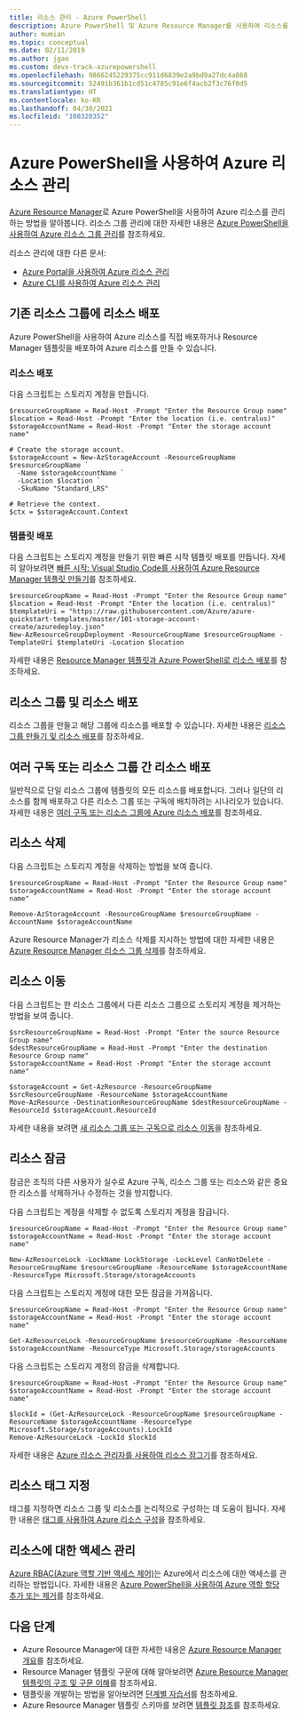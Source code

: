 ```yaml
---
title: 리소스 관리 - Azure PowerShell
description: Azure PowerShell 및 Azure Resource Manager를 사용하여 리소스를 관리합니다. 리소스를 배포하고 삭제하는 방법을 보여 줍니다.
author: mumian
ms.topic: conceptual
ms.date: 02/11/2019
ms.author: jgao
ms.custom: devx-track-azurepowershell
ms.openlocfilehash: 9866245229375cc911d6839e2a9bd9a27dc4a868
ms.sourcegitcommit: 52491b361b1cd51c4785c91e6f4acb2f3c76f0d5
ms.translationtype: HT
ms.contentlocale: ko-KR
ms.lasthandoff: 04/30/2021
ms.locfileid: "108320352"
---
```

# <a name="manage-azure-resources-by-using-azure-powershell"></a>Azure PowerShell을 사용하여 Azure 리소스 관리

[Azure Resource Manager](overview.md)로 Azure PowerShell을 사용하여 Azure 리소스를 관리하는 방법을 알아봅니다. 리소스 그룹 관리에 대한 자세한 내용은 [Azure PowerShell을 사용하여 Azure 리소스 그룹 관리](manage-resource-groups-powershell.md)를 참조하세요.

리소스 관리에 대한 다른 문서:

- [Azure Portal을 사용하여 Azure 리소스 관리](manage-resources-portal.md)
- [Azure CLI를 사용하여 Azure 리소스 관리](manage-resources-cli.md)

## <a name="deploy-resources-to-an-existing-resource-group"></a>기존 리소스 그룹에 리소스 배포

Azure PowerShell을 사용하여 Azure 리소스를 직접 배포하거나 Resource Manager 템플릿을 배포하여 Azure 리소스를 만들 수 있습니다.

### <a name="deploy-a-resource"></a>리소스 배포

다음 스크립트는 스토리지 계정을 만듭니다.

```azurepowershell-interactive
$resourceGroupName = Read-Host -Prompt "Enter the Resource Group name"
$location = Read-Host -Prompt "Enter the location (i.e. centralus)"
$storageAccountName = Read-Host -Prompt "Enter the storage account name"

# Create the storage account.
$storageAccount = New-AzStorageAccount -ResourceGroupName $resourceGroupName `
  -Name $storageAccountName `
  -Location $location `
  -SkuName "Standard_LRS"

# Retrieve the context.
$ctx = $storageAccount.Context
```

### <a name="deploy-a-template"></a>템플릿 배포

다음 스크립트는 스토리지 계정을 만들기 위한 빠른 시작 템플릿 배포를 만듭니다. 자세히 알아보려면 [빠른 시작: Visual Studio Code를 사용하여 Azure Resource Manager 템플릿 만들기](../templates/quickstart-create-templates-use-visual-studio-code.md?tabs=PowerShell)를 참조하세요.

```azurepowershell-interactive
$resourceGroupName = Read-Host -Prompt "Enter the Resource Group name"
$location = Read-Host -Prompt "Enter the location (i.e. centralus)"
$templateUri = "https://raw.githubusercontent.com/Azure/azure-quickstart-templates/master/101-storage-account-create/azuredeploy.json"
New-AzResourceGroupDeployment -ResourceGroupName $resourceGroupName -TemplateUri $templateUri -Location $location
```

자세한 내용은 [Resource Manager 템플릿과 Azure PowerShell로 리소스 배포](../templates/deploy-powershell.md)를 참조하세요.

## <a name="deploy-a-resource-group-and-resources"></a>리소스 그룹 및 리소스 배포

리소스 그룹을 만들고 해당 그룹에 리소스를 배포할 수 있습니다. 자세한 내용은 [리소스 그룹 만들기 및 리소스 배포](../templates/deploy-to-subscription.md#resource-groups)를 참조하세요.

## <a name="deploy-resources-to-multiple-subscriptions-or-resource-groups"></a>여러 구독 또는 리소스 그룹 간 리소스 배포

일반적으로 단일 리소스 그룹에 템플릿의 모든 리소스를 배포합니다. 그러나 일단의 리소스를 함께 배포하고 다른 리소스 그룹 또는 구독에 배치하려는 시나리오가 있습니다. 자세한 내용은 [여러 구독 또는 리소스 그룹에 Azure 리소스 배포](../templates/deploy-to-resource-group.md)를 참조하세요.

## <a name="delete-resources"></a>리소스 삭제

다음 스크립트는 스토리지 계정을 삭제하는 방법을 보여 줍니다.

```azurepowershell-interactive
$resourceGroupName = Read-Host -Prompt "Enter the Resource Group name"
$storageAccountName = Read-Host -Prompt "Enter the storage account name"

Remove-AzStorageAccount -ResourceGroupName $resourceGroupName -AccountName $storageAccountName
```

Azure Resource Manager가 리소스 삭제를 지시하는 방법에 대한 자세한 내용은 [Azure Resource Manager 리소스 그룹 삭제](delete-resource-group.md)를 참조하세요.

## <a name="move-resources"></a>리소스 이동

다음 스크립트는 한 리소스 그룹에서 다른 리소스 그룹으로 스토리지 계정을 제거하는 방법을 보여 줍니다.

```azurepowershell-interactive
$srcResourceGroupName = Read-Host -Prompt "Enter the source Resource Group name"
$destResourceGroupName = Read-Host -Prompt "Enter the destination Resource Group name"
$storageAccountName = Read-Host -Prompt "Enter the storage account name"

$storageAccount = Get-AzResource -ResourceGroupName $srcResourceGroupName -ResourceName $storageAccountName
Move-AzResource -DestinationResourceGroupName $destResourceGroupName -ResourceId $storageAccount.ResourceId
```

자세한 내용을 보려면 [새 리소스 그룹 또는 구독으로 리소스 이동](move-resource-group-and-subscription.md)을 참조하세요.

## <a name="lock-resources"></a>리소스 잠금

잠금은 조직의 다른 사용자가 실수로 Azure 구독, 리소스 그룹 또는 리소스와 같은 중요한 리소스를 삭제하거나 수정하는 것을 방지합니다. 

다음 스크립트는 계정을 삭제할 수 없도록 스토리지 계정을 잠급니다.

```azurepowershell-interactive
$resourceGroupName = Read-Host -Prompt "Enter the Resource Group name"
$storageAccountName = Read-Host -Prompt "Enter the storage account name"

New-AzResourceLock -LockName LockStorage -LockLevel CanNotDelete -ResourceGroupName $resourceGroupName -ResourceName $storageAccountName -ResourceType Microsoft.Storage/storageAccounts 
```

다음 스크립트는 스토리지 계정에 대한 모든 잠금을 가져옵니다.

```azurepowershell-interactive
$resourceGroupName = Read-Host -Prompt "Enter the Resource Group name"
$storageAccountName = Read-Host -Prompt "Enter the storage account name"

Get-AzResourceLock -ResourceGroupName $resourceGroupName -ResourceName $storageAccountName -ResourceType Microsoft.Storage/storageAccounts
```

다음 스크립트는 스토리지 계정의 잠금을 삭제합니다.

```azurepowershell-interactive
$resourceGroupName = Read-Host -Prompt "Enter the Resource Group name"
$storageAccountName = Read-Host -Prompt "Enter the storage account name"

$lockId = (Get-AzResourceLock -ResourceGroupName $resourceGroupName -ResourceName $storageAccountName -ResourceType Microsoft.Storage/storageAccounts).LockId
Remove-AzResourceLock -LockId $lockId
```

자세한 내용은 [Azure 리소스 관리자를 사용하여 리소스 잠그기](lock-resources.md)를 참조하세요.

## <a name="tag-resources"></a>리소스 태그 지정

태그를 지정하면 리소스 그룹 및 리소스를 논리적으로 구성하는 데 도움이 됩니다. 자세한 내용은 [태그를 사용하여 Azure 리소스 구성](tag-resources.md#powershell)을 참조하세요.

## <a name="manage-access-to-resources"></a>리소스에 대한 액세스 관리

[Azure RBAC(Azure 역할 기반 액세스 제어)](../../role-based-access-control/overview.md)는 Azure에서 리소스에 대한 액세스를 관리하는 방법입니다. 자세한 내용은 [Azure PowerShell을 사용하여 Azure 역할 할당 추가 또는 제거](../../role-based-access-control/role-assignments-powershell.md)를 참조하세요.

## <a name="next-steps"></a>다음 단계

- Azure Resource Manager에 대한 자세한 내용은 [Azure Resource Manager 개요](overview.md)를 참조하세요.
- Resource Manager 템플릿 구문에 대해 알아보려면 [Azure Resource Manager 템플릿의 구조 및 구문 이해](../templates/template-syntax.md)를 참조하세요.
- 템플릿을 개발하는 방법을 알아보려면 [단계별 자습서](../index.yml)를 참조하세요.
- Azure Resource Manager 템플릿 스키마를 보려면 [템플릿 참조](/azure/templates/)를 참조하세요.
